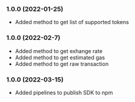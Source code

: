 ### 1.0.0 (2022-01-25)

- Added method to get list of supported tokens

### 1.0.0 (2022-02-7)

- Added method to get exhange rate
- Added method to get estimated gas
- Added method to get raw transaction

### 1.0.0 (2022-03-15)

- Added pipelines to publish SDK to npm 
